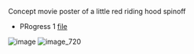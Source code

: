 Concept movie poster of a little red riding hood spinoff
- PRogress 1 [file](https://hackclub.slack.com/files/U0594US6E73/F07DA1V5QNT/little_red_riding_hood.clip) 

![image](https://github.com/user-attachments/assets/5cf9e236-4185-4d45-9230-70566e8253d2)
![image_720](https://github.com/user-attachments/assets/69c438c7-7fa9-4a5b-b679-c6b7f5b81860)
